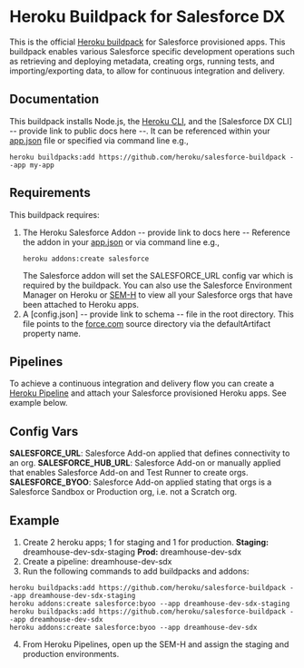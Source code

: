 # Heroku Buildpack for Salesforce DX

This is the official [Heroku buildpack](http://devcenter.heroku.com/articles/buildpacks) for Salesforce provisioned apps.
This buildpack enables various Salesforce specific development operations such as retrieving and deploying metadata,
creating orgs, running tests, and importing/exporting data, to allow for continuous integration and delivery.

## Documentation
This buildpack installs Node.js, the [Heroku CLI](https://devcenter.heroku.com/articles/heroku-command-line),
and the [Salesforce DX CLI] -- provide link to public docs here --.  It can be referenced within your
[app.json](https://devcenter.heroku.com/articles/app-json-schema) file or specified via command line e.g.,
```
heroku buildpacks:add https://github.com/heroku/salesforce-buildpack --app my-app
```

## Requirements
This buildpack requires:
1. The Heroku Salesforce Addon -- provide link to docs here --
   Reference the addon in your [app.json](https://devcenter.heroku.com/articles/app-json-schema) or via command line e.g.,
   ```
   heroku addons:create salesforce
   ```
   The Salesforce addon will set the SALESFORCE_URL config var which is required by the buildpack.  You can also use the
   Salesforce Environment Manager on Heroku or [SEM-H](https://gist.github.com/simpsoka/c584c65d655268eaf26ec487bf6b8295)
   to view all your Salesforce orgs that have been attached to Heroku apps.
2. A [config.json] -- provide link to schema -- file in the root directory.
   This file points to the [force.com](https://www.salesforce.com/products/platform/products/force/) source directory
   via the defaultArtifact property name.

## Pipelines
To achieve a continuous integration and delivery flow you can create a [Heroku Pipeline](https://devcenter.heroku.com/articles/pipelines)
and attach your Salesforce provisioned Heroku apps.  See example below.

## Config Vars
**SALESFORCE_URL**: Salesforce Add-on applied that defines connectivity to an org.
**SALESFORCE_HUB_URL**: Salesforce Add-on or manually applied that enables Salesforce Add-on and Test Runner to create orgs.
**SALESFORCE_BYOO**: Salesforce Add-on applied stating that orgs is a Salesforce Sandbox or Production org, i.e. not a Scratch org.

## Example
1. Create 2 heroku apps; 1 for staging and 1 for production.
  **Staging:** dreamhouse-dev-sdx-staging
  **Prod:** dreamhouse-dev-sdx
2. Create a pipeline: dreamhouse-dev-sdx
3. Run the following commands to add buildpacks and addons:
  ```
  heroku buildpacks:add https://github.com/heroku/salesforce-buildpack --app dreamhouse-dev-sdx-staging
  heroku addons:create salesforce:byoo --app dreamhouse-dev-sdx-staging
  heroku buildpacks:add https://github.com/heroku/salesforce-buildpack --app dreamhouse-dev-sdx
  heroku addons:create salesforce:byoo --app dreamhouse-dev-sdx
  ```
4. From Heroku Pipelines, open up the SEM-H and assign the staging and production environments.
